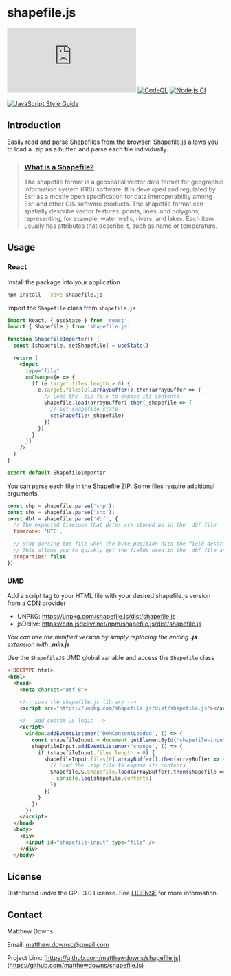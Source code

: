 # shapefile.js

[![Libraries.io dependency status for latest release](https://img.shields.io/librariesio/release/npm/shapefile.js)](https://img.shields.io/librariesio/release/npm/shapefile.js)
[![CodeQL](https://github.com/matthewdowns/shapefile.js/actions/workflows/codeql-analysis.yml/badge.svg)](https://github.com/matthewdowns/shapefile.js/actions/workflows/codeql-analysis.yml)
[![Node.js CI](https://github.com/matthewdowns/shapefile.js/actions/workflows/node.js.yml/badge.svg)](https://github.com/matthewdowns/shapefile.js/actions/workflows/node.js.yml)

[![JavaScript Style Guide](https://cdn.rawgit.com/standard/standard/master/badge.svg)](https://github.com/standard/standard)



## Introduction

Easily read and parse Shapefiles from the browser. Shapefile.js allows you to load a .zip as a buffer,
and parse each file individually.

> ### [What is a Shapefile?](https://en.wikipedia.org/wiki/Shapefile)
>
> The shapefile format is a geospatial vector data format for geographic information system (GIS) software.
> It is developed and regulated by Esri as a mostly open specification for data interoperability among Esri
> and other GIS software products. The shapefile format can spatially describe vector features: points,
> lines, and polygons, representing, for example, water wells, rivers, and lakes. Each item usually has
> attributes that describe it, such as name or temperature.




## Usage

### React

Install the package into your application
```bash
npm install --save shapefile.js
```

Import the `Shapefile` class from `shapefile.js`
```jsx
import React, { useState } from 'react'
import { Shapefile } from 'shapefile.js'

function ShapefileImporter() {
  const [shapefile, setShapefile] = useState()

  return (
    <input
      type="file"
      onChange={e => {
        if (e.target.files.length > 0) {
          e.target.files[0].arrayBuffer().then(arrayBuffer => {
            // Load the .zip file to expose its contents
            Shapefile.load(arrayBuffer).then(_shapefile => {
              // Set shapefile state
              setShapefile(_shapefile)
            })
          })
        }
      }}
    />
  )
}

export default ShapefileImporter
```

You can parse each file in the Shapefile ZIP. Some files require additional arguments.
```js
const shp = shapefile.parse('shp');
const shx = shapefile.parse('shx');
const dbf = shapefile.parse('dbf', {
  // The expected timezone that dates are stored as in the .dbf file
  timezone: 'UTC',

  // Stop parsing the file when the byte position hits the field descriptors terminator
  // This allows you to quickly get the fields used in the .dbf file and ignore the remainder of the file
  properties: false
})
```

### UMD

Add a script tag to your HTML file with your desired shapefile.js version from a CDN provider
- UNPKG: https://unpkg.com/shapefile.js/dist/shapefile.js
- jsDelivr: https://cdn.jsdelivr.net/npm/shapefile.js/dist/shapefile.js

_You can use the minified version by simply replacing the ending **.js** extension with **.min.js**_

Use the `ShapefileJS` UMD global variable and access the `Shapefile` class
```html
<!DOCTYPE html>
<html>
  <head>
    <meta charset="utf-8">

    <!-- Load the shapefile.js library -->
    <script src="https://unpkg.com/shapefile.js/dist/shapefile.js"></script>

    <!-- Add custom JS logic -->
    <script>
      window.addEventListener('DOMContentLoaded', () => {
        const shapefileInput = document.getElementById('shapefile-input')
        shapefileInput.addEventListener('change', () => {
          if (shapefileInput.files.length > 0) {
            shapefileInput.files[0].arrayBuffer().then(arrayBuffer => {
              // Load the .zip file to expose its contents
              ShapefileJS.Shapefile.load(arrayBuffer).then(shapefile => {
                console.log(shapefile.contents)
              })
            })
          }
        })
      })
    </script>
  </head>
  <body>
    <div>
      <input id="shapefile-input" type="file" />
    </div>
  </body>
```




## License

Distributed under the GPL-3.0 License. See [LICENSE](https://github.com/matthewdowns/shapefile.js/tree/main/LICENSE) for more information.




## Contact

Matthew Downs

Email: [matthew.downsc@gmail.com](mailto:matthew.downsc@gmail.com)

Project Link: [https://github.com/matthewdowns/shapefile.js](https://github.com/matthewdowns/shapefile.js)
